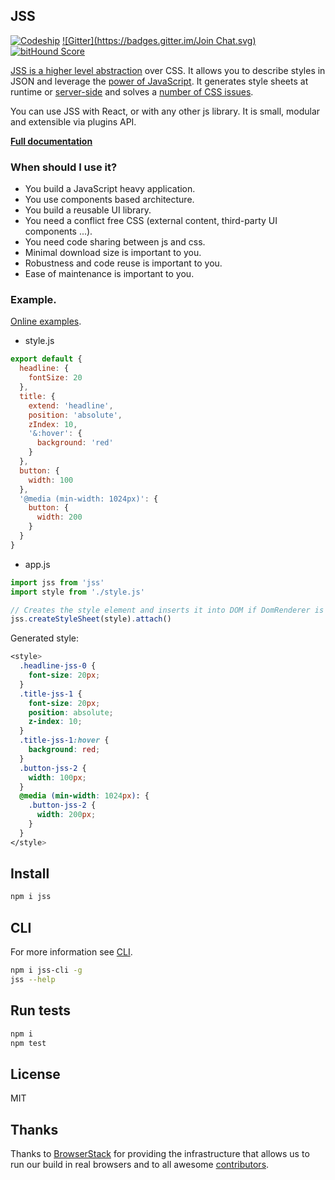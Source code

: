 ## JSS

[![Codeship](https://codeship.com/projects/a63ccb40-5d57-0133-fdca-6a352dca42a3/status?branch=master)](https://www.codeship.io/projects/111070)
[![Gitter](https://badges.gitter.im/Join Chat.svg)](https://gitter.im/jsstyles/jss?utm_source=badge&utm_medium=badge&utm_campaign=pr-badge&utm_content=badge)
[![bitHound Score](https://www.bithound.io/jsstyles/jss/badges/score.svg)](https://www.bithound.io/jsstyles/jss)

[JSS is a higher level abstraction](https://medium.com/@oleg008/jss-is-css-d7d41400b635) over CSS. It allows you to describe styles in JSON and leverage the [power of JavaScript](./docs/javascript.md). It generates style sheets at runtime or [server-side](./docs/server-side.md) and solves a [number of CSS issues](./docs/css-issues.md).

You can use JSS with React, or with any other js library. It is small, modular and extensible via plugins API.

[**Full documentation**](./docs/index.md)

### When should I use it?

- You build a JavaScript heavy application.
- You use components based architecture.
- You build a reusable UI library.
- You need a conflict free CSS (external content, third-party UI components ...).
- You need code sharing between js and css.
- Minimal download size is important to you.
- Robustness and code reuse is important to you.
- Ease of maintenance is important to you.

### Example.

[Online examples](http://jsstyles.github.io/jss-examples/index.html).

- style.js
```javascript
export default {
  headline: {
    fontSize: 20
  },
  title: {
    extend: 'headline',
    position: 'absolute',
    zIndex: 10,
    '&:hover': {
      background: 'red'
    }
  },
  button: {
    width: 100
  },
  '@media (min-width: 1024px)': {
    button: {
      width: 200
    }
  }
}
```

- app.js
```javascript
import jss from 'jss'
import style from './style.js'

// Creates the style element and inserts it into DOM if DomRenderer is used.
jss.createStyleSheet(style).attach()
```

Generated style:

```css
<style>
  .headline-jss-0 {
    font-size: 20px;
  }
  .title-jss-1 {
    font-size: 20px;
    position: absolute;
    z-index: 10;
  }
  .title-jss-1:hover {
    background: red;
  }
  .button-jss-2 {
    width: 100px;
  }
  @media (min-width: 1024px): {
    .button-jss-2 {
      width: 200px;
    }
  }
</style>
```

## Install

```bash
npm i jss
```

## CLI

For more information see [CLI](https://github.com/jsstyles/jss-cli).

```bash
npm i jss-cli -g
jss --help
```

## Run tests

```bash
npm i
npm test
```

## License

MIT

## Thanks

Thanks to [BrowserStack](https://www.browserstack.com) for providing the infrastructure that allows us to run our build in real browsers and to all awesome [contributors](https://github.com/jsstyles/jss/graphs/contributors).
